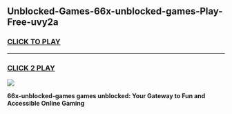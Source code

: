 
## Unblocked-Games-66x-unblocked-games-Play-Free-uvy2a
<h3>
<a href="https://premium76.site?title=66x-unblocked-games&ref=23A">CLICK TO PLAY</a></h3>
<hr>

<h3>
<a href="https://premium76.site?title=66x-unblocked-games&ref=23A">CLICK 2 PLAY</a>
  
</h3>

<a href="https://premium76.site?title=66x-unblocked-games&ref=23A"><img src="https://clearcache.store/games.png"></a>


**66x-unblocked-games games unblocked: Your Gateway to Fun and Accessible Online Gaming**
